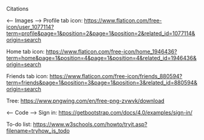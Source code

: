 Citations

<-- Images -->
Profile tab icon: https://www.flaticon.com/free-icon/user_1077114?term=profile&page=1&position=2&page=1&position=2&related_id=1077114&origin=search

Home tab icon: https://www.flaticon.com/free-icon/home_1946436?term=home&page=1&position=4&page=1&position=4&related_id=1946436&origin=search

Friends tab icon: https://www.flaticon.com/free-icon/friends_880594?term=friends&page=1&position=3&page=1&position=3&related_id=880594&origin=search

Tree: https://www.pngwing.com/en/free-png-zvwvk/download

<-- Code -->
Sign in: https://getbootstrap.com/docs/4.0/examples/sign-in/

To-do list: https://www.w3schools.com/howto/tryit.asp?filename=tryhow_js_todo